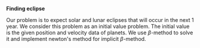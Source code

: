 $\textbf{Finding eclipse}$

Our problem is to expect solar and lunar eclipses that will occur in the next 1 year. We consider this problem as an initial value problem. The initial value is the given position and velocity data of planets. We use $\beta$-method to solve it and implement newton's method for implicit $\beta$-method.
